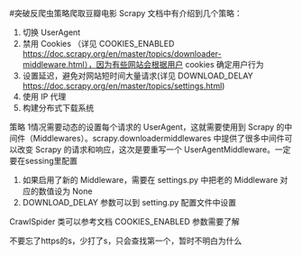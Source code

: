 #突破反爬虫策略爬取豆瓣电影
Scrapy 文档中有介绍到几个策略：

1. 切换 UserAgent
2. 禁用 Cookies （详见 COOKIES_ENABLED  https://doc.scrapy.org/en/master/topics/downloader-middleware.html），因为有些网站会根据用户 cookies 确定用户行为
3. 设置延迟，避免对网站短时间大量请求(详见 DOWNLOAD_DELAY https://doc.scrapy.org/en/master/topics/settings.html)
4. 使用 IP 代理
5. 构建分布式下载系统



策略 1情况需要动态的设置每个请求的 UserAgent，这就需要使用到 Scrapy 的中间件（Middlewares）。scrapy.downloadermiddlewares 中提供了很多中间件可以改变 Scrapy 的请求和响应，这次是要重写一个 UserAgentMiddleware。一定要在sessing里配置


1. 如果启用了新的 Middleware，需要在 settings.py 中把老的 Middleware 对应的数值设为 None
2. DOWNLOAD_DELAY 参数可以到 setting.py 配置文件中设置


CrawlSpider 类可以参考文档
COOKIES_ENABLED 参数需要了解

不要忘了https的s，少打了s，只会查找第一个，暂时不明白为什么